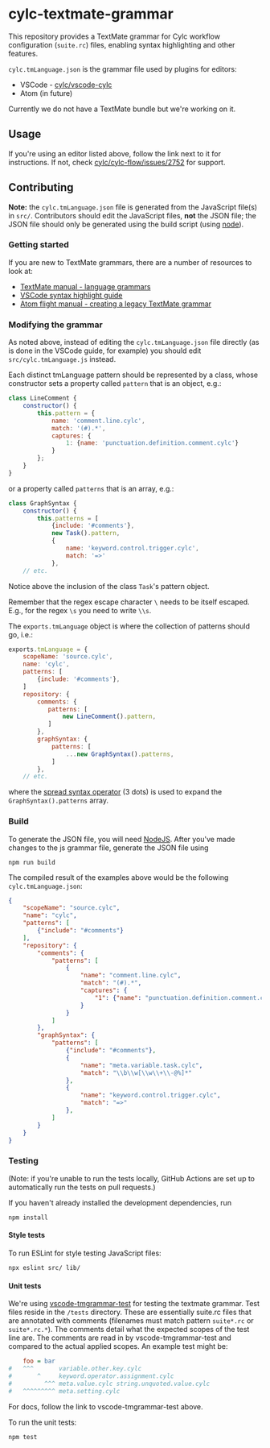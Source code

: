 # cylc-textmate-grammar

This repository provides a TextMate grammar for Cylc workflow configuration (`suite.rc`) files, enabling syntax highlighting and other features.

`cylc.tmLanguage.json` is the grammar file used by plugins for editors:
- VSCode - [cylc/vscode-cylc](https://github.com/cylc/vscode-cylc)
- Atom (in future)

Currently we do not have a TextMate bundle but we're working on it.

## Usage

If you're using an editor listed above, follow the link next to it for instructions. If not, check [cylc/cylc-flow/issues/2752](https://github.com/cylc/cylc-flow/issues/2752) for support.

## Contributing

**Note:** the `cylc.tmLanguage.json` file is generated from the JavaScript file(s) in `src/`. Contributors should edit the JavaScript files, **not** the JSON file; the JSON file should only be generated using the build script (using [node](https://nodejs.org/en/)).

### Getting started

If you are new to TextMate grammars, there are a number of resources to look at:
- [TextMate manual - language grammars](https://macromates.com/manual/en/language_grammars)
- [VSCode syntax highlight guide](https://code.visualstudio.com/api/language-extensions/syntax-highlight-guide)
- [Atom flight manual - creating a legacy TextMate grammar](https://flight-manual.atom.io/hacking-atom/sections/creating-a-legacy-textmate-grammar/)

### Modifying the grammar

As noted above, instead of editing the `cylc.tmLanguage.json` file directly (as is done in the VSCode guide, for example) you should edit `src/cylc.tmLanguage.js` instead.

Each distinct tmLanguage pattern should be represented by a class, whose constructor sets a property called `pattern` that is an object, e.g.:
```javascript
class LineComment {
    constructor() {
        this.pattern = {
            name: 'comment.line.cylc',
            match: '(#).*',
            captures: {
                1: {name: 'punctuation.definition.comment.cylc'}
            }
        };
    }
}
```
or a property called `patterns` that is an array, e.g.:
```javascript
class GraphSyntax {
    constructor() {
        this.patterns = [
            {include: '#comments'},
            new Task().pattern,
            {
                name: 'keyword.control.trigger.cylc',
                match: '=>'
            },
    // etc.
```
Notice above the inclusion of the class `Task`'s pattern object.

Remember that the regex escape character `\` needs to be itself escaped. E.g., for the regex `\s` you need to write `\\s`.

The `exports.tmLanguage` object is where the collection of patterns should go, i.e.:
```javascript
exports.tmLanguage = {
    scopeName: 'source.cylc',
    name: 'cylc',
    patterns: [
        {include: '#comments'},
    ]
    repository: {
        comments: {
           patterns: [
               new LineComment().pattern,
           ]
        },
        graphSyntax: {
            patterns: [
                ...new GraphSyntax().patterns,
            ]
        },
    // etc.
```
where the [spread syntax operator](https://developer.mozilla.org/en-US/docs/Web/JavaScript/Reference/Operators/Spread_syntax) (3 dots) is used to expand the `GraphSyntax().patterns` array.

### Build

To generate the JSON file, you will need [NodeJS](https://nodejs.org/en/). After you've made changes to the js grammar file, generate the JSON file using
```shell
npm run build
```

The compiled result of the examples above would be the following `cylc.tmLanguage.json`:
```JSON
{
    "scopeName": "source.cylc",
    "name": "cylc",
    "patterns": [
        {"include": "#comments"}
    ],
    "repository": {
        "comments": {
            "patterns": [
                {
                    "name": "comment.line.cylc",
                    "match": "(#).*",
                    "captures": {
                        "1": {"name": "punctuation.definition.comment.cylc"}
                    }
                }
            ]
        },
        "graphSyntax": {
            "patterns": [
                {"include": "#comments"},
                {
                    "name": "meta.variable.task.cylc",
                    "match": "\\b\\w[\\w\\+\\-@%]*"
                },
                {
                    "name": "keyword.control.trigger.cylc",
                    "match": "=>"
                },
            ]
        }
    }
}
```

### Testing

(Note: if you're unable to run the tests locally, GitHub Actions are set up to automatically run the tests on pull requests.)

If you haven't already installed the development dependencies, run
```
npm install
```

#### Style tests
To run ESLint for style testing JavaScript files:
```
npx eslint src/ lib/
```

#### Unit tests
We're using [vscode-tmgrammar-test](https://github.com/PanAeon/vscode-tmgrammar-test) for testing the textmate grammar. Test files reside in the `/tests` directory. These are essentially suite.rc files that are annotated with comments (filenames must match pattern `suite*.rc` or `suite*.rc.*`). The comments detail what the expected scopes of the test line are. The comments are read in by vscode-tmgrammar-test and compared to the actual applied scopes. An example test might be:
```ini
    foo = bar
#   ^^^       variable.other.key.cylc
#       ^     keyword.operator.assignment.cylc
#         ^^^ meta.value.cylc string.unquoted.value.cylc
#   ^^^^^^^^^ meta.setting.cylc
```
For docs, follow the link to vscode-tmgrammar-test above.

To run the unit tests:
```
npm test
```
